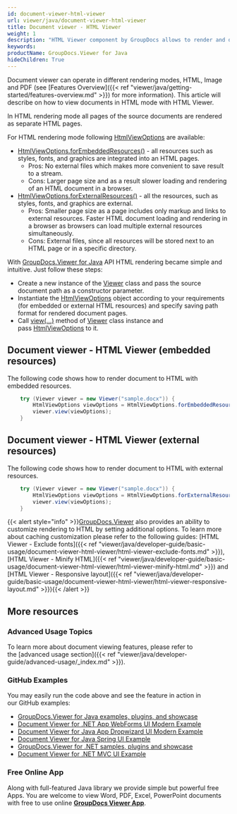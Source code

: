 ```yaml
---
id: document-viewer-html-viewer
url: viewer/java/document-viewer-html-viewer
title: Document viewer - HTML Viewer
weight: 1
description: "HTML Viewer component by GroupDocs allows to render and display documents of PDF, Word, Excel, PowerPoint and many other file formats within Java applications."
keywords: 
productName: GroupDocs.Viewer for Java
hideChildren: True
---
```

Document viewer can operate in different rendering modes, HTML, Image and PDF (see [Features Overview]({{< ref "viewer/java/getting-started/features-overview.md" >}}) for more information). This article will describe on how to view documents in HTML mode with HTML Viewer.

In HTML rendering mode all pages of the source documents are rendered as separate HTML pages. 

For HTML rendering mode following [HtmlViewOptions](https://apireference.groupdocs.com/viewer/java/com.groupdocs.viewer.options/HtmlViewOptions) are available:
*   [HtmlViewOptions.forEmbeddedResources()](https://apireference.groupdocs.com/viewer/java/com.groupdocs.viewer.options/HtmlViewOptions#forEmbeddedResources()) - all resources such as styles, fonts, and graphics are integrated into an HTML pages.    
    *   Pros: No external files which makes more convenient to save result to a stream.        
    *   Cons: Larger page size and as a result slower loading and rendering of an HTML document in a browser.        
*   [HtmlViewOptions.forExternalResources()](https://apireference.groupdocs.com/viewer/java/com.groupdocs.viewer.options/HtmlViewOptions#forExternalResources()) - all the resources, such as styles, fonts, and graphics are external.    
    *   Pros: Smaller page size as a page includes only markup and links to external resources. Faster HTML document loading and rendering in a browser as browsers can load multiple external resources simultaneously.        
    *   Cons: External files, since all resources will be stored next to an HTML page or in a specific directory.  

With [GroupDocs.Viewer for Java](https://products.groupdocs.com/viewer/java) API HTML rendering became simple and intuitive. Just follow these steps:
*   Create a new instance of the [Viewer](https://apireference.groupdocs.com/viewer/java/com.groupdocs.viewer/Viewer) class and pass the source document path as a constructor parameter.    
*   Instantiate the [HtmlViewOptions](https://apireference.groupdocs.com/viewer/java/com.groupdocs.viewer.options/HtmlViewOptions) object according to your requirements (for embedded or external HTML resources) and specify saving path format for rendered document pages.    
*   Call [view(...)](https://apireference.groupdocs.com/viewer/java/com.groupdocs.viewer/Viewer#view(com.groupdocs.viewer.options.ViewOptions)) method of [Viewer](https://apireference.groupdocs.com/viewer/java/com.groupdocs.viewer/Viewer) class instance and pass [HtmlViewOptions](https://apireference.groupdocs.com/viewer/java/com.groupdocs.viewer.options/HtmlViewOptions) to it.
    

## Document viewer - HTML Viewer (embedded resources)

The following code shows how to render document to HTML with embedded resources.  

```java
    try (Viewer viewer = new Viewer("sample.docx")) {
        HtmlViewOptions viewOptions = HtmlViewOptions.forEmbeddedResources();
        viewer.view(viewOptions);
    }
```


## Document viewer - HTML Viewer (external resources)

The following code shows how to render document to HTML with external resources.  

```java
    try (Viewer viewer = new Viewer("sample.docx")) {
        HtmlViewOptions viewOptions = HtmlViewOptions.forExternalResources();
        viewer.view(viewOptions);
    }
```

{{< alert style="info" >}}[GroupDocs.Viewer](https://products.groupdocs.com/viewer) also provides an ability to customize rendering to HTML by setting additional options. To learn more about caching customization please refer to the following guides: [HTML Viewer - Exclude fonts]({{< ref "viewer/java/developer-guide/basic-usage/document-viewer-html-viewer/html-viewer-exclude-fonts.md" >}}), [HTML Viewer - Minify HTML]({{< ref "viewer/java/developer-guide/basic-usage/document-viewer-html-viewer/html-viewer-minify-html.md" >}}) and [HTML Viewer - Responsive layout]({{< ref "viewer/java/developer-guide/basic-usage/document-viewer-html-viewer/html-viewer-responsive-layout.md" >}}){{< /alert >}}

## More resources
### Advanced Usage Topics
To learn more about document viewing features, please refer to the [advanced usage section]({{< ref "viewer/java/developer-guide/advanced-usage/_index.md" >}}).

### GitHub Examples
You may easily run the code above and see the feature in action in our GitHub examples:
*   [GroupDocs.Viewer for Java examples, plugins, and showcase](https://github.com/groupdocs-viewer/GroupDocs.Viewer-for-Java)
*   [Document Viewer for .NET App WebForms UI Modern Example](https://github.com/groupdocs-viewer/GroupDocs.Viewer-for-.NET-WebForms)    
*   [Document Viewer for Java App Dropwizard UI Modern Example](https://github.com/groupdocs-viewer/GroupDocs.Viewer-for-Java-Dropwizard)    
*   [Document Viewer for Java Spring UI Example](https://github.com/groupdocs-viewer/GroupDocs.Viewer-for-Java-Spring)
*   [GroupDocs.Viewer for .NET samples, plugins and showcase](https://github.com/groupdocs-viewer/GroupDocs.Viewer-for-.NET)
*   [Document Viewer for .NET MVC UI Example](https://github.com/groupdocs-viewer/GroupDocs.Viewer-for-Java-MVC)     

### Free Online App
Along with full-featured Java library we provide simple but powerful free Apps.
You are welcome to view Word, PDF, Excel, PowerPoint documents with free to use online **[GroupDocs Viewer App](https://products.groupdocs.app/viewer)**.